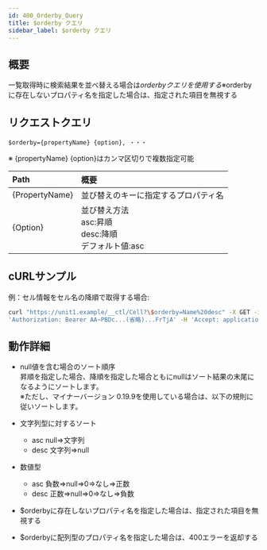 ```yaml
---
id: 400_Orderby_Query
title: $orderby クエリ
sidebar_label: $orderby クエリ
---
```

## 概要
一覧取得時に検索結果を並べ替える場合は$orderbyクエリを使用する  
※$orderbyに存在しないプロパティ名を指定した場合は、指定された項目を無視する
## リクエストクエリ
```
$orderby={propertyName} {option}, ・・・
```
※ {propertyName} {option}はカンマ区切りで複数指定可能

|Path|概要|
|:--|:--|
|{PropertyName}|並び替えのキーに指定するプロパティ名|
|{Option}|並び替え方法<br>asc:昇順<br>desc:降順<br>デフォルト値:asc|
## cURLサンプル
例：セル情報をセル名の降順で取得する場合:
```sh
curl "https://unit1.example/__ctl/Cell?\$orderby=Name%20desc" -X GET -i -H \
'Authorization: Bearer AA~PBDc...(省略)...FrTjA' -H 'Accept: application/json'
```
## 動作詳細
* null値を含む場合のソート順序  
	昇順を指定した場合、降順を指定した場合ともにnullはソート結果の末尾になるようにソートします。  
	※ただし、マイナーバージョン 0.19.9を使用している場合は、以下の規則に従いソートします。

* 文字列型に対するソート
	* asc
		null⇒文字列
	* desc
		文字列⇒null
* 数値型
	* asc
		負数⇒null⇒0⇒なし⇒正数
	* desc
		正数⇒null⇒0⇒なし⇒負数

* $orderbyに存在しないプロパティ名を指定した場合は、指定された項目を無視する
* $orderbyに配列型のプロパティ名を指定した場合は、400エラーを返却する


